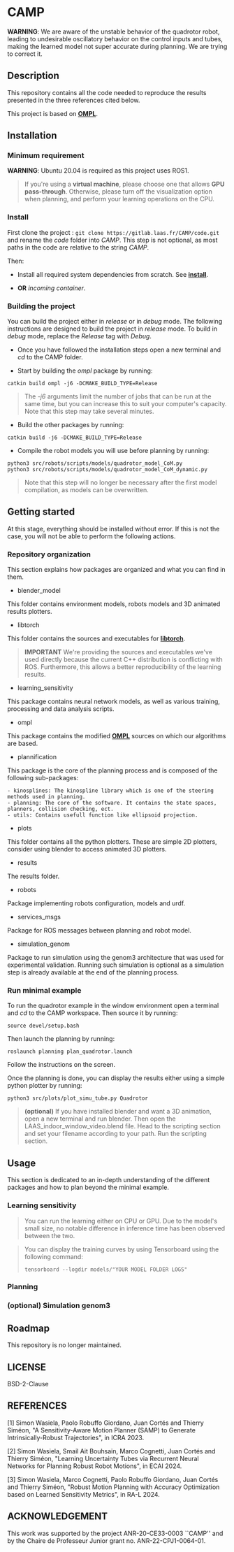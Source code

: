 # CAMP

**WARNING**: We are aware of the unstable behavior of the quadrotor robot, leading to undesirable oscillatory behavior on the control inputs and tubes, making the learned model not super accurate during planning. We are trying to correct it.

## Description

This repository contains all the code needed to reproduce the results presented in the three references cited below. 

This project is based on **[OMPL](https://github.com/ompl/ompl)**.

## Installation

### Minimum requirement

**WARNING**: Ubuntu 20.04 is required as this project uses ROS1.
> If you're using a **virtual machine**, please choose one that allows **GPU pass-through**. Otherwise, please turn off the visualization option when planning, and perform your learning operations on the CPU.

### Install

First clone the project : ```git clone https://gitlab.laas.fr/CAMP/code.git``` and rename the *code* folder into *CAMP*. This step is not optional, as most paths in the code are relative to the string *CAMP*.

Then:

- Install all required system dependencies from scratch. See **[install](INSTALL.md)**.

- **OR** *incoming container*.

### Building the project

You can build the project either in *release* or in *debug* mode. The following instructions are designed to build the project in *release* mode. To build in *debug* mode, replace the *Release* tag with *Debug*.

- Once you have followed the installation steps open a new terminal and *cd* to the CAMP folder.

- Start by building the *ompl* package by running:
```
catkin build ompl -j6 -DCMAKE_BUILD_TYPE=Release
```
> The *-j6* arguments limit the number of jobs that can be run at the same time, but you can increase this to suit your computer's capacity.
> Note that this step may take several minutes.

- Build the other packages by running:
```
catkin build -j6 -DCMAKE_BUILD_TYPE=Release
```

- Compile the robot models you will use before planning by running:
```
python3 src/robots/scripts/models/quadrotor_model_CoM.py 
python3 src/robots/scripts/models/quadrotor_model_CoM_dynamic.py 
```
> Note that this step will no longer be necessary after the first model compilation, as models can be overwritten.

## Getting started

At this stage, everything should be installed without error. If this is not the case, you will not be able to perform the following actions.

### Repository organization

This section explains how packages are organized and what you can find in them.

- blender_model

This folder contains environment models, robots models and 3D animated results plotters. 

- libtorch

This folder contains the sources and executables for **[libtorch](https://pytorch.org/cppdocs/installing.html)**. 

> **IMPORTANT** We're providing the sources and executables we've used directly because the current C++ distribution is conflicting with ROS. Furthermore, this allows a better reproducibility of the learning results.

- learning_sensitivity

This package contains neural network models, as well as various training, processing and data analysis scripts.

- ompl

This package contains the modified **[OMPL](https://github.com/ompl/ompl)** sources on which our algorithms are based.

- plannification

This package is the core of the planning process and is composed of the following sub-packages:

    - kinosplines: The kinospline library which is one of the steering methods used in planning.
    - planning: The core of the software. It contains the state spaces, planners, collision checking, ect.
    - utils: Contains usefull function like ellipsoid projection.

- plots

This folder contains all the python plotters. These are simple 2D plotters, consider using blender to access animated 3D plotters.

- results

The results folder.

- robots

Package implementing robots configuration, models and urdf. 

- services_msgs

Package for ROS messages between planning and robot model.

- simulation_genom

Package to run simulation using the genom3 architecture that was used for experimental validation. Running such simulation is optional as a simulation step is already available at the end of the planning process.

### Run minimal example

To run the quadrotor example in the window environment open a terminal and *cd* to the CAMP workspace. Then source it by running:

```
source devel/setup.bash
```

Then launch the planning by running:

```
roslaunch planning plan_quadrotor.launch
```

Follow the instructions on the screen.

Once the planning is done, you can display the results either using a simple python plotter by running:

```
python3 src/plots/plot_simu_tube.py Quadrotor
```

>**(optional)** If you have installed blender and want a 3D animation, open a new terminal and run blender. 
>Then open the LAAS_indoor_window_video.blend file.
>Head to the scripting section and set your filename according to your path.
>Run the scripting section.

## Usage

This section is dedicated to an in-depth understanding of the different packages and how to plan beyond the minimal example.

### Learning sensitivity

>You can run the learning either on CPU or GPU. Due to the model's small size, no notable difference in inference time has been observed between the two.

>You can display the training curves by using Tensorboard using the following command: 
>
>```
>tensorboard --logdir models/"YOUR MODEL FOLDER LOGS"
>```

### Planning

### (**optional**) Simulation genom3

## Roadmap

This repository is no longer maintained.

## LICENSE

BSD-2-Clause

## REFERENCES

[1] Simon Wasiela, Paolo Robuffo Giordano, Juan Cortés and Thierry Siméon, "A Sensitivity-Aware Motion Planner (SAMP) to Generate Intrinsically-Robust Trajectories", in ICRA 2023.

[2] Simon Wasiela, Smail Ait Bouhsain, Marco Cognetti, Juan Cortés and Thierry Siméon, "Learning Uncertainty Tubes via Recurrent Neural Networks for Planning Robust Robot Motions", in ECAI 2024.

[3] Simon Wasiela, Marco Cognetti, Paolo Robuffo Giordano, Juan Cortés and Thierry Siméon, "Robust Motion Planning with Accuracy Optimization based on Learned Sensitivity Metrics", in RA-L 2024.

## ACKNOWLEDGEMENT
This work was supported by the project ANR-20-CE33-0003 ``CAMP'' and by the Chaire de Professeur Junior grant no. ANR-22-CPJ1-0064-01.